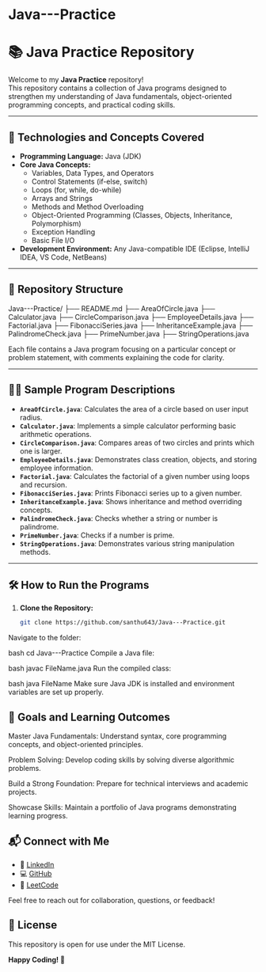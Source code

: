 # Java---Practice
# 📚 Java Practice Repository

Welcome to my **Java Practice** repository!  
This repository contains a collection of Java programs designed to strengthen my understanding of Java fundamentals, object-oriented programming concepts, and practical coding skills.

---

## 🚀 Technologies and Concepts Covered

- **Programming Language:** Java (JDK)
- **Core Java Concepts:**
  - Variables, Data Types, and Operators
  - Control Statements (if-else, switch)
  - Loops (for, while, do-while)
  - Arrays and Strings
  - Methods and Method Overloading
  - Object-Oriented Programming (Classes, Objects, Inheritance, Polymorphism)
  - Exception Handling
  - Basic File I/O
- **Development Environment:** Any Java-compatible IDE (Eclipse, IntelliJ IDEA, VS Code, NetBeans)

---

## 📂 Repository Structure

Java---Practice/
├── README.md
├── AreaOfCircle.java
├── Calculator.java
├── CircleComparison.java
├── EmployeeDetails.java
├── Factorial.java
├── FibonacciSeries.java
├── InheritanceExample.java
├── PalindromeCheck.java
├── PrimeNumber.java
├── StringOperations.java



Each file contains a Java program focusing on a particular concept or problem statement, with comments explaining the code for clarity.

---

## 🧑‍💻 Sample Program Descriptions

- **`AreaOfCircle.java`**: Calculates the area of a circle based on user input radius.
- **`Calculator.java`**: Implements a simple calculator performing basic arithmetic operations.
- **`CircleComparison.java`**: Compares areas of two circles and prints which one is larger.
- **`EmployeeDetails.java`**: Demonstrates class creation, objects, and storing employee information.
- **`Factorial.java`**: Calculates the factorial of a given number using loops and recursion.
- **`FibonacciSeries.java`**: Prints Fibonacci series up to a given number.
- **`InheritanceExample.java`**: Shows inheritance and method overriding concepts.
- **`PalindromeCheck.java`**: Checks whether a string or number is palindrome.
- **`PrimeNumber.java`**: Checks if a number is prime.
- **`StringOperations.java`**: Demonstrates various string manipulation methods.

---

## 🛠️ How to Run the Programs

1. **Clone the Repository:**
   ```bash
   git clone https://github.com/santhu643/Java---Practice.git
Navigate to the folder:

bash
cd Java---Practice
Compile a Java file:

bash
javac FileName.java
Run the compiled class:

bash
java FileName
Make sure Java JDK is installed and environment variables are set up properly.

## 🎯 Goals and Learning Outcomes
Master Java Fundamentals: Understand syntax, core programming concepts, and object-oriented principles.

Problem Solving: Develop coding skills by solving diverse algorithmic problems.

Build a Strong Foundation: Prepare for technical interviews and academic projects.

Showcase Skills: Maintain a portfolio of Java programs demonstrating learning progress.

## 📬 Connect with Me

- 🔗 [LinkedIn](https://www.linkedin.com/in/santhiya-prakash-87449425a/)
- 💻 [GitHub](https://github.com/Santhiyaprakash)
- 🧠 [LeetCode](https://leetcode.com/u/santhiya04/)

Feel free to reach out for collaboration, questions, or feedback!

## 📄 License
This repository is open for use under the MIT License.

**Happy Coding! 🚀**
